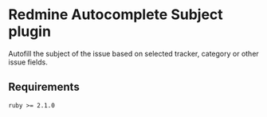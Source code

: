 Redmine Autocomplete Subject plugin
=======================

Autofill the subject of the issue based on selected tracker, category or other issue fields.


## Requirements

    ruby >= 2.1.0